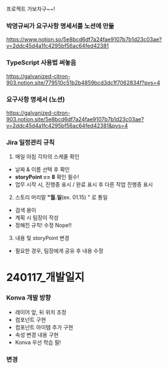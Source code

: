 프로젝트 가보자구~~!

### 박영규씨가 요구사항 명세서를 노션에 만듦
https://www.notion.so/5e8bcd6df7a24fae9107b7b1d23c03ae?v=2ddc45d4a1fc4295bf56ac64fed42381


### TypeScript 사용법 써놓음
https://galvanized-citron-903.notion.site/779510c51b2b4859bcd3dc1f7062834f?pvs=4

### 요구사항 명세서 (노션)
https://galvanized-citron-903.notion.site/5e8bcd6df7a24fae9107b7b1d23c03ae?v=2ddc45d4a1fc4295bf56ac64fed42381&pvs=4


### Jira 일정관리 규칙
1. 매일 아침 각자의 스케줄 확인
- 날짜 & 이름 선택 후 확인 
- **storyPoint == 8** 확인 필수!
- 업무 시작 시, 진행중 표시 / 완료 표시 후 다른 작업 진행중 표시

2. 스토리 머리말 **"월.일**(ex. 01.15) " 로 통일
- 검색 용이
- 계획 시 팀장이 작성
- 정해진 규칙! 수정 Nope!!

3. 내용 및 storyPoint 변경
- 필요한 경우, 팀장에게 공유 후 내용 수정

<h1>240117_개발일지</h1>

### Konva 개발 방향
- 레이어 앞, 뒤 위치 조정
- 컴포넌트 구현
- 컴포넌트 아이템 추가 구현
- 속성 변경 내용 구현
- Konva 우선 학습 필! 


### 변경